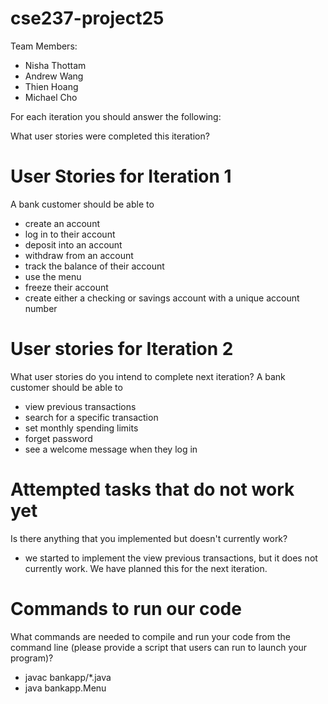 # cse237-project25

Team Members:

* Nisha Thottam
* Andrew Wang
* Thien Hoang
* Michael Cho

For each iteration you should answer the following:

What user stories were completed this iteration?
# User Stories for Iteration 1
A bank customer should be able to 
- create an account
- log in to their account
- deposit into an account
- withdraw from an account
- track the balance of their account
- use the menu
- freeze their account
- create either a checking or savings account with a unique account number

# User stories for Iteration 2
What user stories do you intend to complete next iteration?
A bank customer should be able to 
- view previous transactions
- search for a specific transaction
- set monthly spending limits
- forget password
- see a welcome message when they log in

# Attempted tasks that do not work yet
Is there anything that you implemented but doesn't currently work?
- we started to implement the view previous transactions, but it does not currently work. We have planned this for the next iteration. 

# Commands to run our code
What commands are needed to compile and run your code from the command line (please provide a script that users can run to launch your program)?
- javac bankapp/*.java
- java bankapp.Menu
